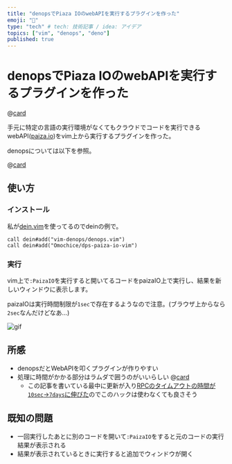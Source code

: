 ```yaml
---
title: "denopsでPiaza IOのwebAPIを実行するプラグインを作った"
emoji: "🐜"
type: "tech" # tech: 技術記事 / idea: アイデア
topics: ["vim", "denops", "deno"]
published: true
---
```


# denopsでPiaza IOのwebAPIを実行するプラグインを作った

@[card](https://github.com/Omochice/dps-paiza-io-vim)

手元に特定の言語の実行環境がなくてもクラウドでコードを実行できるwebAPI([paiza.io](https://paiza.io/ja))をvim上から実行するプラグインを作った。

denopsについては以下を参照。

@[card](https://zenn.dev/lambdalisue/articles/b4a31fba0b1ce95104c9)


## 使い方

### インストール

私が[dein.vim](https://github.com/Shougo/dein.vim)を使ってるのでdeinの例で。

```vim
call dein#add("vim-denops/denops.vim")
call dein#add("Omochice/dps-paiza-io-vim")
```

### 実行

vim上で`:PaizaIO`を実行すると開いてるコードをpaizaIO上で実行し、結果を新しいウィンドウに表示します。

paizaIOは実行時間制限が`1sec`で存在するようなので注意。(ブラウザ上からなら`2sec`なんだけどなあ…)

![gif](https://i.gyazo.com/32e69148c653a8c3902441253871b815.gif)

## 所感

- denopsだとWebAPIを叩くプラグインが作りやすい
- 処理に時間がかかる部分はラムダで囲うのがいいらしい
    @[card](https://zenn.dev/uki00a/articles/implemented-pomodoro-timer-using-denops)
    - この記事を書いている最中に更新が入り[RPCのタイムアウトの時間が`10sec`->`7days`に伸びた](https://github.com/vim-denops/denops.vim/pull/79)のでこのハックは使わなくても良さそう

## 既知の問題

- 一回実行したあとに別のコードを開いて`:PaizaIO`をすると元のコードの実行結果が表示される
- 結果が表示されているときに実行すると追加でウィンドウが開く

